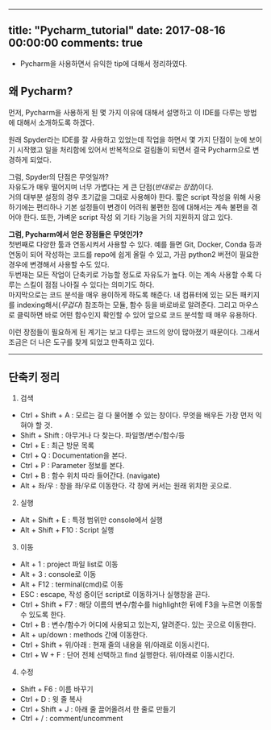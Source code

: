  ---
title:  "Pycharm_tutorial"
date: 2017-08-16 00:00:00
comments: true
---

- Pycharm을 사용하면서 유익한 tip에 대해서 정리하였다.

## 왜 Pycharm?

먼저, Pycharm을 사용하게 된 몇 가지 이유에 대해서 설명하고 이 IDE를 다루는 방법에 대해서 소개하도록 하겠다.

원래 Spyder라는 IDE를 잘 사용하고 있었는데 작업을 하면서 몇 가지 단점이 눈에 보이기 시작했고
일을 처리함에 있어서 반복적으로 걸림돌이 되면서 결국 Pycharm으로 변경하게 되었다.

그럼, Spyder의 단점은 무엇일까? <br>
자유도가 매우 떨어지며 너무 가볍다는 게 큰 단점(*반대로는 장점*)이다. <br>
거의 대부분 설정의 경우 초기값을 그대로 사용해야 한다. 짧은 script 작성을 위해 사용하기에는 편리하나
기본 설정들이 변경이 어려워 불편한 점에 대해서는 계속 불편을 겪어야 한다. 또한, 가벼운 script 작성 외
기타 기능을 거의 지원하지 않고 있다.

**그럼, Pycharm에서 얻은 장점들은 무엇인가?** <br>
첫번째로 다양한 툴과 연동시켜서 사용할 수 있다. 예를 들면 Git, Docker, Conda 등과 연동이 되어
작성하는 코드를 repo에 쉽게 올릴 수 있고, 가끔 python2 버전이 필요한 경우에 변경해서 사용할 수도 있다. <br>
두번재는 모든 작업이 단축키로 가능할 정도로 자유도가 높다. 이는 계속 사용할 수록 다루는 스킬이 점점 나아질 수 있다는
의미기도 하다. <br>
마지막으로는 코드 분석을 매우 용이하게 하도록 해준다. 내 컴퓨터에 있는 모든 패키지를 indexing해서(*무겁다*) 참조하는 모듈, 함수 등을
바로바로 알려준다. 그리고 마우스로 클릭하면 바로 어떤 함수인지 확인할 수 있어 앞으로 코드 분석할 때 매우 유용하다.

이런 장점들이 필요하게 된 계기는 보고 다루는 코드의 양이 많아졌기 때문이다. 그래서 조금은 더 나은 도구를 찾게 되었고
만족하고 있다.

***
## 단축키 정리

1. 검색
  - Ctrl + Shift + A : 모르는 걸 다 물어볼 수 있는 창이다. 무엇을 배우든 가장 먼저 익혀야 할 것.
  - Shift + Shift : 아무거나 다 찾는다. 파일명/변수/함수/등
  - Ctrl + E : 최근 방문 목록
  - Ctrl + Q : Documentation을 본다.
  - Ctrl + P : Parameter 정보를 본다.
  - Ctrl + B : 함수 위치 따라 들어간다. (navigate)
  - Alt + 좌/우 : 창을 좌/우로 이동한다. 각 창에 커서는 원래 위치한 곳으로.

2. 실행
  - Alt + Shift + E : 특정 범위만 console에서 실행
  - Alt + Shift + F10 : Script 실행

3. 이동
  - Alt + 1 : project 파일 list로 이동
  - Alt + 3 : console로 이동
  - Alt + F12 : terminal(cmd)로 이동
  - ESC : escape, 작성 중이던 script로 이동하거나 실행창을 끈다.
  - Ctrl + Shift + F7 : 해당 이름의 변수/함수를 highlight한 뒤에 F3을 누르면 이동할 수 있도록 한다.
  - Ctrl + B : 변수/함수가 어디에 사용되고 있는지, 알려준다. 있는 곳으로 이동한다.
  - Alt + up/down : methods 간에 이동한다.
  - Ctrl + Shift + 위/아래 : 현재 줄의 내용을 위/아래로 이동시킨다.
  - Ctrl + W + F : 단어 전체 선택하고 find 실행한다. 위/아래로 이동시킨다.

4. 수정
  - Shift + F6 : 이름 바꾸기
  - Ctrl + D : 윗 줄 복사
  - Ctrl + Shift + J : 아래 줄 끌어올려서 한 줄로 만들기
  - Ctrl + / : comment/uncomment
